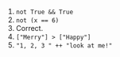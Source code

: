 1. `not True && True`
2. `not (x == 6)`
3. Correct.
4. `["Merry"] > ["Happy"]`
5. `"1, 2, 3 " ++ "look at me!"`
